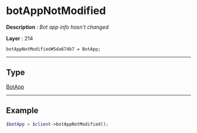 # botAppNotModified

**Description** : *Bot app info hasn&#039;t changed*

**Layer** : 214

```tl
botAppNotModified#5da674b7 = BotApp;
```

---

## Type

[BotApp](type/BotApp)

---

## Example

```php
$botApp = $client->botAppNotModified();
```